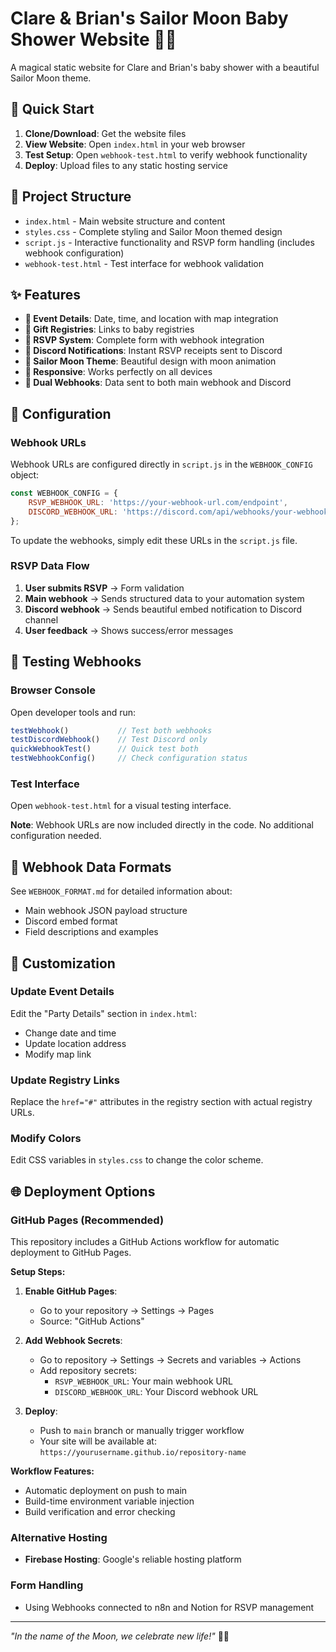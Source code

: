 # Clare & Brian's Sailor Moon Baby Shower Website 🌙✨

A magical static website for Clare and Brian's baby shower with a beautiful Sailor Moon theme.

## 🚀 Quick Start

1. **Clone/Download**: Get the website files
2. **View Website**: Open `index.html` in your web browser
3. **Test Setup**: Open `webhook-test.html` to verify webhook functionality
4. **Deploy**: Upload files to any static hosting service

## 📁 Project Structure

- `index.html` - Main website structure and content
- `styles.css` - Complete styling and Sailor Moon themed design
- `script.js` - Interactive functionality and RSVP form handling (includes webhook configuration)
- `webhook-test.html` - Test interface for webhook validation

## ✨ Features

- **📅 Event Details**: Date, time, and location with map integration
- **🎁 Gift Registries**: Links to baby registries
- **📝 RSVP System**: Complete form with webhook integration
- **💬 Discord Notifications**: Instant RSVP receipts sent to Discord
- **🌙 Sailor Moon Theme**: Beautiful design with moon animation
- **📱 Responsive**: Works perfectly on all devices
- **🔄 Dual Webhooks**: Data sent to both main webhook and Discord

## 🔧 Configuration

### Webhook URLs

Webhook URLs are configured directly in `script.js` in the `WEBHOOK_CONFIG` object:

```javascript
const WEBHOOK_CONFIG = {
    RSVP_WEBHOOK_URL: 'https://your-webhook-url.com/endpoint',
    DISCORD_WEBHOOK_URL: 'https://discord.com/api/webhooks/your-webhook-id/your-token'
};
```

To update the webhooks, simply edit these URLs in the `script.js` file.

### RSVP Data Flow

1. **User submits RSVP** → Form validation
2. **Main webhook** → Sends structured data to your automation system
3. **Discord webhook** → Sends beautiful embed notification to Discord channel
4. **User feedback** → Shows success/error messages

## 🧪 Testing Webhooks

### Browser Console

Open developer tools and run:

```javascript
testWebhook()           // Test both webhooks
testDiscordWebhook()    // Test Discord only
quickWebhookTest()      // Quick test both
testWebhookConfig()     // Check configuration status
```

### Test Interface

Open `webhook-test.html` for a visual testing interface.

**Note**: Webhook URLs are now included directly in the code. No additional configuration needed.

## 📄 Webhook Data Formats

See `WEBHOOK_FORMAT.md` for detailed information about:

- Main webhook JSON payload structure
- Discord embed format
- Field descriptions and examples

## 🔧 Customization

### Update Event Details

Edit the "Party Details" section in `index.html`:

- Change date and time
- Update location address
- Modify map link

### Update Registry Links

Replace the `href="#"` attributes in the registry section with actual registry URLs.

### Modify Colors

Edit CSS variables in `styles.css` to change the color scheme.

## 🌐 Deployment Options

### GitHub Pages (Recommended)

This repository includes a GitHub Actions workflow for automatic deployment to GitHub Pages.

**Setup Steps:**

1. **Enable GitHub Pages**:
   - Go to your repository → Settings → Pages
   - Source: "GitHub Actions"

2. **Add Webhook Secrets**:
   - Go to repository → Settings → Secrets and variables → Actions
   - Add repository secrets:
     - `RSVP_WEBHOOK_URL`: Your main webhook URL
     - `DISCORD_WEBHOOK_URL`: Your Discord webhook URL

3. **Deploy**:
   - Push to `main` branch or manually trigger workflow
   - Your site will be available at: `https://yourusername.github.io/repository-name`

**Workflow Features:**

- Automatic deployment on push to main
- Build-time environment variable injection
- Build verification and error checking

### Alternative Hosting

- **Firebase Hosting**: Google's reliable hosting platform

### Form Handling

- Using Webhooks connected to n8n and Notion for RSVP management

---

*"In the name of the Moon, we celebrate new life!"* 🌙💕

